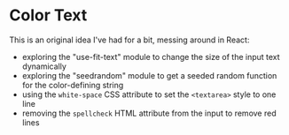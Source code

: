 # Color Text

This is an original idea I've had for a bit, messing around in React:

- exploring the "use-fit-text" module to change the size of the input text dynamically
- exploring the "seedrandom" module to get a seeded random function for the color-defining string
- using the `white-space` CSS attribute to set the `<textarea>` style to one line
- removing the `spellcheck` HTML attribute from the input to remove red lines
